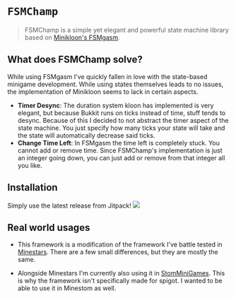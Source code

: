 # `FSMChamp`

> FSMChamp is a simple yet elegant and powerful state machine library based on [Minikloon's FSMgasm](https://github.com/Minikloon/FSMgasm).

## What does FSMChamp solve?

While using FSMgasm I've quickly fallen in love with the state-based minigame development. While using states themselves leads to no issues, the implementation of Minikloon seems to lack in certain aspects.

- **Timer Desync**: The duration system kloon has implemented is very elegant, but because Bukkit runs on ticks instead of time, stuff tends to desync. Because of this I decided to not abstract the timer aspect of the state machine. You just specify how many ticks your state will take and the state will automatically decrease said ticks.
- **Change Time Left**: In FSMgasm the time left is completely stuck. You cannot add or remove time. Since FSMChamp's implementation is just an integer going down, you can just add or remove from that integer all you like.

## Installation

Simply use the latest release from Jitpack! [![](https://jitpack.io/v/SimplyMerlin/FSMChamp.svg)](https://jitpack.io/#SimplyMerlin/FSMChamp)

## Real world usages

- This framework is a modification of the framework I've battle tested in [Minestars](https://twitter.com/MineStars_). There are a few small differences, but they are mostly the same.

- Alongside Minestars I'm currently also using it in [StomMiniGames](https://github.com/SimplyMerlin/StomMiniGames). This is why the framework isn't specifically made for spigot. I wanted to be able to use it in Minestom as well.